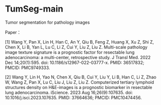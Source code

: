 # TumSeg-main
Tumor segmentation for pathology images

Paper：

[1] Wang Y, Pan X, Lin H, Han C, An Y, Qiu B, Feng Z, Huang X, Xu Z, Shi Z, Chen X, Li B, Yan L, Lu C, Li Z, Cui Y, Liu Z, Liu Z. Multi-scale pathology image texture signature is a prognostic factor for resectable lung adenocarcinoma: a multi-center, retrospective study. J Transl Med. 2022 Dec 14;20(1):595. doi: 10.1186/s12967-022-03777-x. PMID: 36517832; PMCID: PMC9749333.

[2] Wang Y, Lin H, Yao N, Chen X, Qiu B, Cui Y, Liu Y, Li B, Han C, Li Z, Zhao W, Wang Z, Pan X, Lu C, Liu J, Liu Z, Liu Z. Computerized tertiary lymphoid structures density on H&E-images is a prognostic biomarker in resectable lung adenocarcinoma. iScience. 2023 Aug 16;26(9):107635. doi: 10.1016/j.isci.2023.107635. PMID: 37664636; PMCID: PMC10474456.
